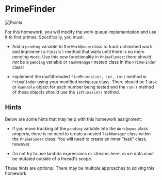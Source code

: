PrimeFinder
=================================================

![Points](../../blob/badges/points.svg)

For this homework, you will modify the work queue implementation and use it to find primes. Specifically, you must:

  - Add a `pending` variable to the `WorkQueue` class to track unfinished work and implement a `finish()` method that waits until there is no more pending work. Use this new functionality in `PrimeFinder`; there should *not* be a `pending` variable or `TaskManager` nested class in the `PrimeFinder` class!

  - Implement the multithreaded `findPrimes(int, int, int)` method in `PrimeFinder` using your modified `WorkQueue` class. There should be 1 task or `Runnable` object for each number being tested and the `run()` method of these objects should use the `isPrime(int)` method.

## Hints ##

Below are some hints that may help with this homework assignment:

  - If you move tracking of the `pending` variable into the `WorkQueue` class properly, there is no need to create a nested `TaskManager` class within the `PrimeFinder` class. You will need to create an inner "task" class, however.

  - Do not try to use lambda expressions or streams here, since data must be mutated outside of a thread's scope.

These hints are *optional*. There may be multiple approaches to solving this homework.
